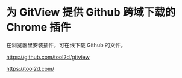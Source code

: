 # 为 GitView 提供 Github 跨域下载的 Chrome 插件

在浏览器里安装插件，可在线下载 Github 的文件。

https://github.com/tool2d/gitview

https://tool2d.com/

